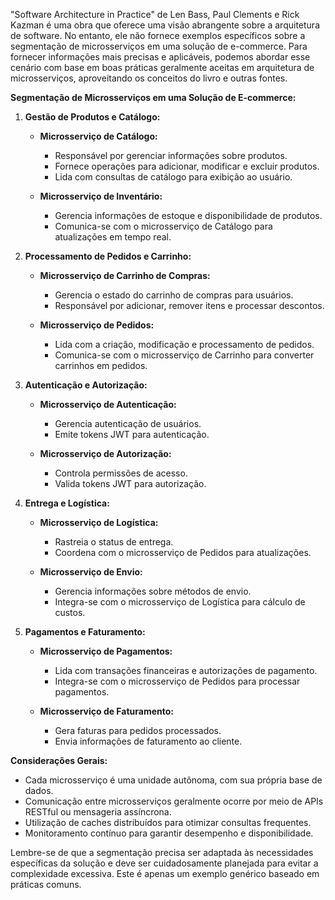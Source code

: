 "Software Architecture in Practice" de Len Bass, Paul Clements e Rick Kazman é uma obra que oferece uma visão abrangente sobre a arquitetura de software. No entanto, ele não fornece exemplos específicos sobre a segmentação de microsserviços em uma solução de e-commerce. Para fornecer informações mais precisas e aplicáveis, podemos abordar esse cenário com base em boas práticas geralmente aceitas em arquitetura de microsserviços, aproveitando os conceitos do livro e outras fontes.

**Segmentação de Microsserviços em uma Solução de E-commerce:**

1. **Gestão de Produtos e Catálogo:**
   - **Microsserviço de Catálogo:**
     - Responsável por gerenciar informações sobre produtos.
     - Fornece operações para adicionar, modificar e excluir produtos.
     - Lida com consultas de catálogo para exibição ao usuário.

   - **Microsserviço de Inventário:**
     - Gerencia informações de estoque e disponibilidade de produtos.
     - Comunica-se com o microsserviço de Catálogo para atualizações em tempo real.

2. **Processamento de Pedidos e Carrinho:**
   - **Microsserviço de Carrinho de Compras:**
     - Gerencia o estado do carrinho de compras para usuários.
     - Responsável por adicionar, remover itens e processar descontos.

   - **Microsserviço de Pedidos:**
     - Lida com a criação, modificação e processamento de pedidos.
     - Comunica-se com o microsserviço de Carrinho para converter carrinhos em pedidos.

3. **Autenticação e Autorização:**
   - **Microsserviço de Autenticação:**
     - Gerencia autenticação de usuários.
     - Emite tokens JWT para autenticação.

   - **Microsserviço de Autorização:**
     - Controla permissões de acesso.
     - Valida tokens JWT para autorização.

4. **Entrega e Logística:**
   - **Microsserviço de Logística:**
     - Rastreia o status de entrega.
     - Coordena com o microsserviço de Pedidos para atualizações.

   - **Microsserviço de Envio:**
     - Gerencia informações sobre métodos de envio.
     - Integra-se com o microsserviço de Logística para cálculo de custos.

5. **Pagamentos e Faturamento:**
   - **Microsserviço de Pagamentos:**
     - Lida com transações financeiras e autorizações de pagamento.
     - Integra-se com o microsserviço de Pedidos para processar pagamentos.

   - **Microsserviço de Faturamento:**
     - Gera faturas para pedidos processados.
     - Envia informações de faturamento ao cliente.

**Considerações Gerais:**
- Cada microsserviço é uma unidade autônoma, com sua própria base de dados.
- Comunicação entre microsserviços geralmente ocorre por meio de APIs RESTful ou mensageria assíncrona.
- Utilização de caches distribuídos para otimizar consultas frequentes.
- Monitoramento contínuo para garantir desempenho e disponibilidade.

Lembre-se de que a segmentação precisa ser adaptada às necessidades específicas da solução e deve ser cuidadosamente planejada para evitar a complexidade excessiva. Este é apenas um exemplo genérico baseado em práticas comuns.